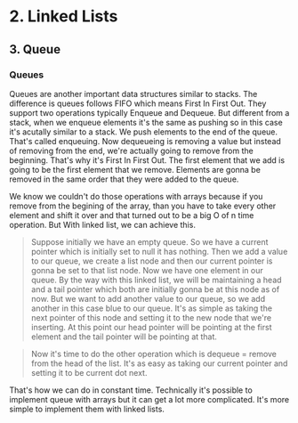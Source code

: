 # 2. Linked Lists

## 3. Queue

### Queues
Queues are another important data structures similar to stacks. The difference is queues follows FIFO which means First In First Out. They support two operations typically Enqueue and Dequeue. But different from a stack, when we enqueue elements it's the same as pushing so in this case it's acutally similar to a stack. We push elements to the end of the queue. That's called enqueuing. Now dequeueing is removing a value but instead of removing from the end, we're actually going to remove from the beginning. That's why it's First In First Out. The first element that we add is going to be the first element that we remove. Elements are gonna be removed in the same order that they were added to the queue.   

We know we couldn't do those operations with arrays because if you remove from the begining of the array, than you have to take every other element and shift it over and that turned out to be a big O of n time operation. But With linked list, we can achieve this.  

> Suppose initially we have an empty queue. So we have a current pointer which is initially set to null it has nothing. Then we add a value to our queue, we create a list node and then our current pointer is gonna be set to that list node. Now we have one element in our queue. By the way with this linked list, we will be maintaining a head and a tail pointer which both are initially gonna be at this node as of now. But we want to add another value to our queue, so we add another in this case blue to our queue. It's as simple as taking the next pointer of this node and setting it to the new node that we're inserting. At this point our head pointer will be pointing at the first element and the tail pointer will be pointing at that.   

>Now it's time to do the other operation which is dequeue = remove from the head of the list. It's as easy as taking our current pointer and setting it to be current dot next.    

That's how we can do in constant time. Technically it's possible to implement queue with arrays but it can get a lot more complicated. It's more simple to implement them with linked lists.